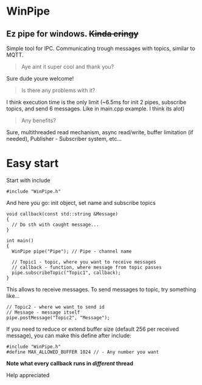 # WinPipe
## Ez pipe for windows. ~~Kinda cringy~~

Simple tool for IPC. Communicating trough messages with topics, similar to MQTT.

> Aye aint it super cool and thank you?

Sure dude youre welcome!

> Is there any problems with it?

I think execution time is the only limit (~6.5ms for init 2 pipes, subscribe topics, and send 6 messages. Like in main.cpp example. I think its alot)

> Any benefits?

Sure, multithreaded read mechanism, async read/write, buffer limitation (if needed), Publisher - Subscriber system, etc...

# Easy start
Start with include 

```
#include "WinPipe.h"
```

And here you go:
init object, set name and subscribe topics

```
void callback(const std::string &Message)
{
  // Do sth with caught message...
}

int main()
{
  WinPipe pipe("Pipe"); // Pipe - channel name
  
  // Topic1 - topic, where you want to receive messages
  // callback - function, where message from topic passes
  pipe.subscribeTopic("Topic1", callback);
}
```

This allows to receive messages. To send messages to topic, try something like...
```
// Topic2 - where we want to send id
// Message - message itself
pipe.postMessage("Topic2", "Message");
```
If you need to reduce or extend buffer size (default 256 per received message), you can make this define after include:
```
#include "WinPipe.h"
#define MAX_ALLOWED_BUFFER 1024 // - Any number you want
```

**Note what every callback runs in _different_ thread**

Help appreciated
